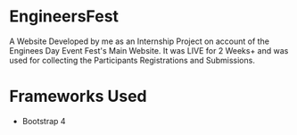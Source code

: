 # EngineersFest

A Website Developed by me as an Internship Project on account of the Enginees Day Event Fest's Main Website.
It was LIVE for 2 Weeks+ and was used for collecting the Participants Registrations and Submissions. 

# Frameworks Used
 * Bootstrap 4
